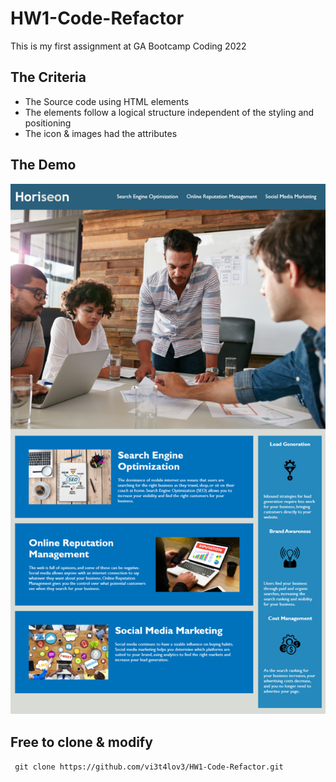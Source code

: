 # HW1-Code-Refactor

This is my first assignment at GA Bootcamp Coding 2022
## The Criteria

- The Source code using HTML elements
- The elements follow a logical structure independent of the styling and positioning
- The icon & images had the attributes

## The Demo
![imagename](./assets/images/demo.png)

## Free to clone & modify
` git clone https://github.com/vi3t4lov3/HW1-Code-Refactor.git`